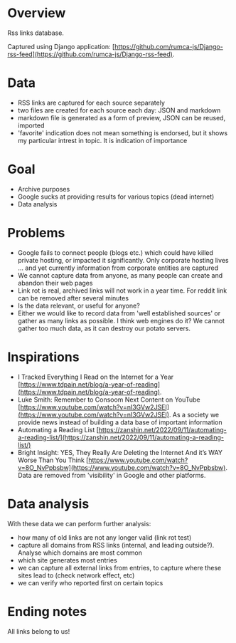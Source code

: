 # Overview

Rss links database.

Captured using Django application: [https://github.com/rumca-js/Django-rss-feed](https://github.com/rumca-js/Django-rss-feed).

# Data

 - RSS links are captured for each source separately
 - two files are created for each source each day: JSON and markdown
 - markdown file is generated as a form of preview, JSON can be reused, imported
 - 'favorite' indication does not mean something is endorsed, but it shows my particular intrest in topic. It is indication of importance

# Goal

 - Archive purposes
 - Google sucks at providing results for various topics (dead internet)
 - Data analysis

# Problems

 - Google fails to connect people (blogs etc.) which could have killed private hosting, or impacted it significantly. Only corporate hosting lives ... and yet currently information from corporate entities are captured
 - We cannot capture data from anyone, as many people can create and abandon their web pages
 - Link rot is real, archived links will not work in a year time. For reddit link can be removed after several minutes
 - Is the data relevant, or useful for anyone?
 - Either we would like to record data from 'well established sources' or gather as many links as possible. I think web engines do it? We cannot gather too much data, as it can destroy our potato servers.

# Inspirations

 - I Tracked Everything I Read on the Internet for a Year [https://www.tdpain.net/blog/a-year-of-reading](https://www.tdpain.net/blog/a-year-of-reading).
 - Luke Smith: Remember to Consoom Next Content on YouTube [https://www.youtube.com/watch?v=nI3GVw2JSEI](https://www.youtube.com/watch?v=nI3GVw2JSEI). As a society we provide news instead of building a data base of important information
 - Automating a Reading List [https://zanshin.net/2022/09/11/automating-a-reading-list/](https://zanshin.net/2022/09/11/automating-a-reading-list/)
 - Bright Insight: YES, They Really Are Deleting the Internet And it’s WAY Worse Than You Think [https://www.youtube.com/watch?v=8O_NvPpbsbw](https://www.youtube.com/watch?v=8O_NvPpbsbw). Data are removed from 'visibility' in Google and other platforms.

# Data analysis

With these data we can perform further analysis:

 - how many of old links are not any longer valid (link rot test)
 - capture all domains from RSS links (internal, and leading outside?). Analyse which domains are most common
 - which site generates most entries
 - we can capture all external links from entries, to capture where these sites lead to (check network effect, etc)
 - we can verify who reported first on certain topics

# Ending notes

All links belong to us!
